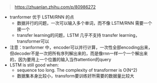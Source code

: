 > https://zhuanlan.zhihu.com/p/80986272

* tranformer 优于 LSTM/RNN 的点
    * 数据并行的问题，一次可以输入多个单词，而不像 LSTM/RNN 需要一个接一个
    * transfer learning的问题，LSTM 几乎不支持 transfer learning，transformer可以
* 注意：tranformer 中，encoder可以并行计算，一次性全部encoding出来，但decoder不是一次把所有序列解出来的，而是像rnn一样一个一个解出来的，因为要用上一个位置的输入当作attention的query
* LSTM is still good when:
    * sequence too long. The complexity of transformer is O(N^2)
    * 数据集本身比较小，transform要训练好所需要的数据量比较大